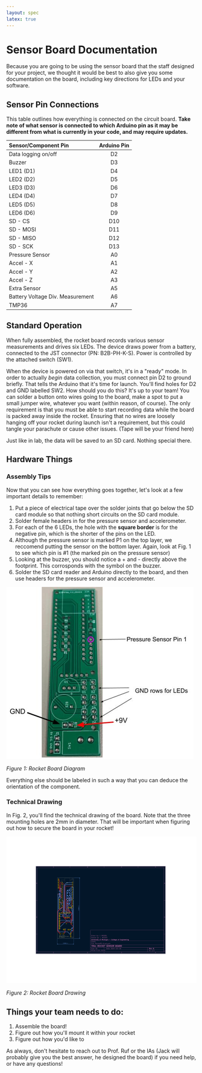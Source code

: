 ```yaml
---
layout: spec
latex: true
---
```


# Sensor Board Documentation

Because you are going to be using the sensor board that the staff designed for your project, we thought it would be best to also give you some documentation on the board, including key directions for LEDs and your software. 

## Sensor Pin Connections

This table outlines how everything is connected on the circuit board. **Take note of what sensor is connected to which Arduino pin as it may be different from what is currently in your code, and may require updates.**

|Sensor/Component Pin | Arduino Pin |
|:-----------|:-------------:|
|Data logging on/off|D2 |
|Buzzer |D3|
|LED1 (D1) | D4|
|LED2 (D2) | D5|
|LED3 (D3) | D6|
|LED4 (D4) | D7|
|LED5 (D5) | D8|
|LED6 (D6) | D9|
|SD - CS| D10|
|SD - MOSI| D11|
|SD - MISO| D12|
|SD - SCK| D13|
|Pressure Sensor| A0|
|Accel - X| A1|
|Accel - Y| A2|
|Accel - Z| A3|
|Extra Sensor| A5|
|Battery Voltage Div. Measurement| A6|
|TMP36| A7|

## Standard Operation
When fully assembled, the rocket board records various sensor measurements and drives six LEDs. The device draws power from a battery, connected to the JST connector (PN: B2B-PH-K-S). Power is controlled by the attached switch (SW1). 

When the device is powered on via that switch, it's in a "ready" mode. In order to actually _begin_ data collection, you must connect pin D2 to ground briefly. That tells the Arduino that it's time for launch. You'll find holes for D2 and GND labelled SW2. How should you do this? It's up to your team! You can solder a button onto wires going to the board, make a spot to put a small jumper wire, whatever you want (within reason, of course). The only requirement is that you must be able to start recording data while the board is packed away inside the rocket. Ensuring that no wires are loosely hanging off your rocket during launch isn't a requirement, but this could tangle your parachute or cause other issues. (Tape will be your friend here)

Just like in lab, the data will be saved to an SD card. Nothing special there. 

## Hardware Things

### Assembly Tips
Now that you can see how everything goes together, let's look at a few important details to remember:

1. Put a piece of electrical tape over the solder joints that go below the SD card module so that nothing short circuits on the SD card module.
2. Solder female headers in for the pressure sensor and accelerometer.
3. For each of the 6 LEDs, the hole with the **square border** is for the negative pin, which is the shorter of the pins on the LED. 
4. Although the pressure sensor is marked P1 on the top layer, we reccomend putting the sensor on the bottom layer. Again, look at Fig. 1 to see which pin is #1 (the marked pin on the pressure sensor)
5. Looking at the buzzer, you should notice a + and - directly above the footprint. This corrosponds with the symbol on the buzzer. 
6. Solder the SD card reader and Arduino directly to the board, and then use headers for the pressure sensor and accelerometer. 

![Rocket Board Layout](/media/Rocket%20Board%20Markup.jpg)

_Figure 1: Rocket Board Diagram_

Everything else should be labeled in such a way that you can deduce the orientation of the component. 

### Technical Drawing
In Fig. 2, you'll find the technical drawing of the board. Note that the three mounting holes are 2mm in diameter. That will be important when figuring out how to secure the board in your rocket!

![Rocket Board Drawing](/media/rocketboarddrawing.png)

_Figure 2: Rocket Board Drawing_

## Things your team needs to do:
1. Assemble the board!
2. Figure out how you'll mount it within your rocket
3. Figure out how you'd like to 

As always, don't hesitate to reach out to Prof. Ruf or the IAs (Jack will probably give you the best answer, he designed the board) if you need help, or have any questions!
